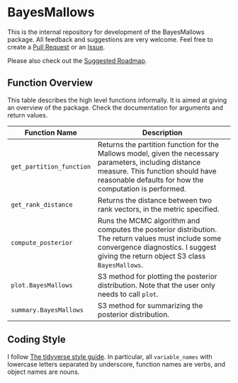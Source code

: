 
<!-- README.md is generated from README.Rmd. Please edit that file -->

# BayesMallows

This is the internal repository for development of the BayesMallows
package. All feedback and suggestions are very welcome. Feel free to
create a [Pull Request](https://github.uio.no/oyss/BayesMallows/pulls)
or an [Issue](https://github.uio.no/oyss/BayesMallows/issues).

Please also check out the [Suggested
Roadmap](https://github.uio.no/oyss/BayesMallows/wiki/Roadmap).

## Function Overview

This table describes the high level functions informally. It is aimed at
giving an overview of the package. Check the documentation for arguments
and return
values.

| Function Name            | Description                                                                                                                                                                                           |
| ------------------------ | ----------------------------------------------------------------------------------------------------------------------------------------------------------------------------------------------------- |
| `get_partition_function` | Returns the partition function for the Mallows model, given the necessary parameters, including distance measure. This function should have reasonable defaults for how the computation is performed. |
| `get_rank_distance`      | Returns the distance between two rank vectors, in the metric specified.                                                                                                                               |
| `compute_posterior`      | Runs the MCMC algorithm and computes the posterior distribution. The return values must include some convergence diagnostics. I suggest giving the return object S3 class `BayesMallows`.             |
| `plot.BayesMallows`      | S3 method for plotting the posterior distribution. Note that the user only needs to call `plot`.                                                                                                      |
| `summary.BayesMallows`   | S3 method for summarizing the posterior distribution.                                                                                                                                                 |

## Coding Style

I follow [The tidyverse style
guide](http://style.tidyverse.org/index.html). In particular, all
`variable_names` with lowercase letters separated by underscore,
function names are verbs, and object names are nouns.
